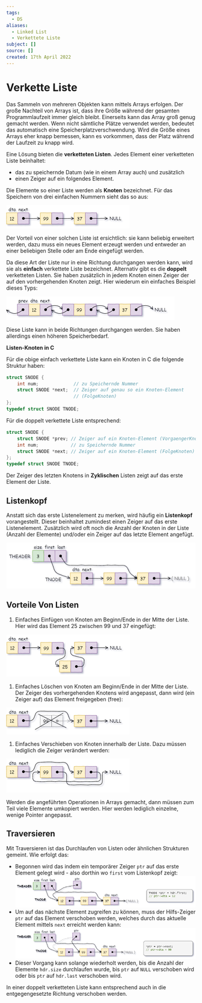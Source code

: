 ```yaml
---
tags:
  - DS
aliases:
  - Linked List
  - Verkettete Liste
subject: []
source: []
created: 17th April 2022
---
```


# Verkette Liste

Das Sammeln von mehreren Objekten kann mittels Arrays erfolgen. Der große Nachteil von Arrays ist, dass ihre Größe während der gesamten Programmlaufzeit immer gleich bleibt. Einerseits kann das Array groß genug gemacht werden. Wenn nicht sämtliche Plätze verwendet werden, bedeutet das automatisch eine Speicherplatzverschwendung. Wird die Größe eines Arrays eher knapp bemessen, kann es vorkommen, dass der Platz während der Laufzeit zu knapp wird.

Eine Lösung bieten die **verketteten Listen**. Jedes Element einer verketteten Liste beinhaltet:

- das zu speichernde Datum (wie in einem Array auch) und zusätzlich
- einen Zeiger auf ein folgendes Element.

Die Elemente so einer Liste werden als **Knoten** bezeichnet. Für das Speichern von drei einfachen Nummern sieht das so aus:

![EinfList02](assets/EinfList02.png)

Der Vorteil von einer solchen Liste ist ersichtlich: sie kann beliebig erweitert werden, dazu muss ein neues Element erzeugt werden und entweder an einer beliebigen Stelle oder am Ende eingefügt werden.

Da diese Art der Liste nur in eine Richtung durchgangen werden kann, wird sie als **einfach** verkettete Liste bezeichnet. Alternativ gibt es die **doppelt** verketteten Listen. Sie haben zusätzlich in jedem Knoten einen Zeiger der auf den vorhergehenden Knoten zeigt. Hier wiederum ein einfaches Beispiel dieses Typs:

![EinfList03](assets/EinfList03.png)

Diese Liste kann in beide Richtungen durchgangen werden. Sie haben allerdings einen höheren Speicherbedarf.

**Listen-Knoten in C**

Für die obige einfach verkettete Liste kann ein Knoten in C die folgende Struktur haben:

```c
struct SNODE {
    int num;             // zu Speichernde Nummer
    struct SNODE *next;  // Zeiger auf genau so ein Knoten-Element
                         // (FolgeKnoten)
};
typedef struct SNODE TNODE;
```

Für die doppelt verkettete Liste entsprechend:

```c
struct SNODE {
    struct SNODE *prev; // Zeiger auf ein Knoten-Element (VorgaengerKnoten)
    int num;            // zu Speichernde Nummer
    struct SNODE *next; // Zeiger auf ein Knoten-Element (FolgeKnoten)
};
typedef struct SNODE TNODE;
```

Der Zeiger des letzten Knotens in **Zyklischen** Listen zeigt auf das erste Element der Liste.

## Listenkopf

Anstatt sich das erste Listenelement zu merken, wird häufig ein **Listenkopf** vorangestellt. Dieser beinhaltet zumindest einen Zeiger auf das erste Listenelement. Zusätzlich wird oft noch die Anzahl der Knoten in der Liste (Anzahl der Elemente) und/oder ein Zeiger auf das letzte Element angefügt.

![EinfList07](assets/EinfList07.png)

## Vorteile Von Listen

1. Einfaches Einfügen von Knoten am Beginn/Ende in der Mitte der Liste. Hier wird das Element 25 zwischen 99 und 37 eingefügt:

![EinfList04](assets/EinfList04.png)

1. Einfaches Löschen von Knoten am Beginn/Ende in der Mitte der Liste. Der Zeiger des vorhergehenden Knotens wird angepasst, dann wird (ein Zeiger auf) das Element freigegeben (free):

![EinfList05](assets/EinfList05.png)

1. Einfaches Verschieben von Knoten innerhalb der Liste. Dazu müssen lediglich die Zeiger verändert werden:

![EinfList06](assets/EinfList06.png)

Werden die angeführten Operationen in Arrays gemacht, dann müssen zum Teil viele Elemente umkopiert werden. Hier werden lediglich einzelne, wenige Pointer angepasst.

## Traversieren

Mit Traversieren ist das Durchlaufen von Listen oder ähnlichen Strukturen gemeint. Wie erfolgt das:

- Begonnen wird das indem ein temporärer Zeiger `ptr` auf das erste Element gelegt wird - also dorthin wo `first` vom Listenkopf zeigt:  
![EinfList08](assets/EinfList08.png)
- Um auf das nächste Element zugreifen zu können, muss der Hilfs-Zeiger `ptr` auf das Element verschoben werden, welches durch das aktuelle Element mittels `next` erreicht werden kann:  
![EinfList09](assets/EinfList09.png)
- Dieser Vorgang kann solange wiederholt werden, bis die Anzahl der Elemente `hdr.size` durchlaufen wurde, bis `ptr` auf `NULL` verschoben wird oder bis `ptr` auf `hdr.last` verschoben wird.

In einer doppelt verketteten Liste kann entsprechend auch in die entgegengesetzte Richtung verschoben werden.